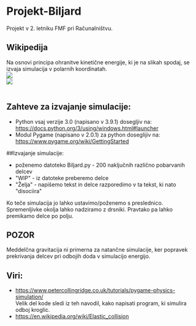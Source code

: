 # Projekt-Biljard
Projekt v 2. letniku FMF pri Računalništvu.


## Wikipedija
Na osnovi principa ohranitve kinetične energije, ki je na slikah spodaj, se izvaja simulacija v polarnih koordinatah.<br/>
<img src="https://latex.codecogs.com/png.latex?\dpi{150}&space;\bg_white&space;\begin{align}&space;\mathbf{v}'_1&=\mathbf{v}_1-\frac{2&space;m_2}{m_1&plus;m_2}&space;\&space;\frac{\langle&space;\mathbf{v}_1-\mathbf{v}_2,\,\mathbf{x}_1-\mathbf{x}_2\rangle}{\|\mathbf{x}_1-\mathbf{x}_2\|^2}&space;\&space;(\mathbf{x}_1-\mathbf{x}_2)&space;\\&space;\mathbf{v}'_2&=\mathbf{v}_2-\frac{2&space;m_1}{m_1&plus;m_2}&space;\&space;\frac{\langle&space;\mathbf{v}_2-\mathbf{v}_1,\,\mathbf{x}_2-\mathbf{x}_1\rangle}{\|\mathbf{x}_2-\mathbf{x}_1\|^2}&space;\&space;(\mathbf{x}_2-\mathbf{x}_1)&space;\end{align}" /><br/>
<img src="https://upload.wikimedia.org/wikipedia/commons/2/2c/Elastischer_sto%C3%9F_2D.gif"/><br/><br/>

## Zahteve za izvajanje simulacije:
* Python vsaj verzije 3.0 (napisano v 3.9.1) dosegljiv na:<br/>
https://docs.python.org/3/using/windows.html#launcher
* Modul Pygame (napisano v 2.0.1) za python doseglijiv na:<br/>
https://www.pygame.org/wiki/GettingStarted

##Izvajanje simulacije:
* poženemo datoteko Biljard.py - 200 naključnih različno pobarvanih delcev
* "WIP" - iz datoteke preberemo delce
* "Želja" - napišemo tekst in delce razporedimo v ta tekst, ki nato "disociira"

Ko teče simulacija jo lahko ustavimo/poženemo s preslednico. Spremenljivke okolja lahko nadziramo z drsniki. Pravtako pa lahko premikamo delce po polju.



## POZOR
Meddelčna gravitacija ni primerna za natančne simulacije,
ker popravek prekrivanja delcev pri odbojih
doda v simulacijo energijo.

## Viri:
* https://www.petercollingridge.co.uk/tutorials/pygame-physics-simulation/ <br/>
    Velik del kode sledi iz teh navodil, kako napisati program, ki simulira odboj kroglic.
* https://en.wikipedia.org/wiki/Elastic_collision
